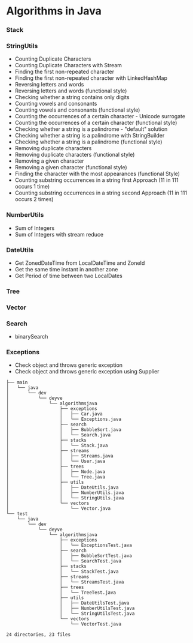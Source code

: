 # Algorithms in Java

### Stack

### StringUtils

- Counting Duplicate Characters
- Counting Duplicate Characters with Stream
- Finding the first non-repeated character
- Finding the first non-repeated character with LinkedHashMap
- Reversing letters and words
- Reversing letters and words (functional style)
- Checking whether a string contains only digits
- Counting vowels and consonants
- Counting vowels and consonants (functional style)
- Counting the occurrences of a certain character - Unicode surrogate
- Counting the occurrences of a certain character (functional style)
- Checking whether a string is a palindrome - "default" solution
- Checking whether a string is a palindrome with StringBuilder
- Checking whether a string is a palindrome (functional style)
- Removing duplicate characters
- Removing duplicate characters (functional style)
- Removing a given character 
- Removing a given character (functional style)
- Finding the character with the most appearances (functional Style)
- Counting substring occurrences in a string first Approach (11 in 111 occurs 1 time)
- Counting substring occurrences in a string second Approach (11 in 111 occurs 2 times)

### NumberUtils

- Sum of Integers
- Sum of Integers with stream reduce

### DateUtils

- Get ZonedDateTime from LocalDateTime and ZoneId
- Get the same time instant in another zone
- Get Period of time between two LocalDates

### Tree

### Vector

### Search

- binarySearch

### Exceptions

- Check object and throws generic exception
- Check object and throws generic exception using Supplier

```text
├── main
│   └── java
│       └── dev
│           └── deyve
│               └── algorithmsjava
│                   ├── exceptions
│                   │   ├── Car.java
│                   │   └── Exceptions.java
│                   ├── search
│                   │   ├── BubbleSort.java
│                   │   └── Search.java
│                   ├── stacks
│                   │   └── Stack.java
│                   ├── streams
│                   │   ├── Streams.java
│                   │   └── User.java
│                   ├── trees
│                   │   ├── Node.java
│                   │   └── Tree.java
│                   ├── utils
│                   │   ├── DateUtils.java
│                   │   ├── NumberUtils.java
│                   │   └── StringUtils.java
│                   └── vectors
│                       └── Vector.java
└── test
    └── java
        └── dev
            └── deyve
                └── algorithmsjava
                    ├── exceptions
                    │   └── ExceptionsTest.java
                    ├── search
                    │   ├── BubbleSortTest.java
                    │   └── SearchTest.java
                    ├── stacks
                    │   └── StackTest.java
                    ├── streams
                    │   └── StreamsTest.java
                    ├── trees
                    │   └── TreeTest.java
                    ├── utils
                    │   ├── DateUtilsTest.java
                    │   ├── NumberUtilsTest.java
                    │   └── StringUtilsTest.java
                    └── vectors
                        └── VectorTest.java

24 directories, 23 files
```

